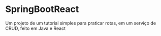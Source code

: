 # SpringBootReact
Um projeto de um tutorial simples para praticar rotas, em um serviço de CRUD, feito em Java e React
